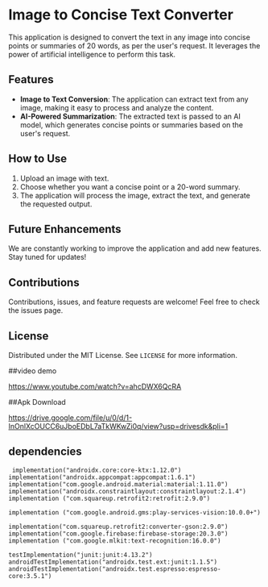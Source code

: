 # Image to Concise Text Converter

This application is designed to convert the text in any image into concise points or summaries of 20 words, as per the user's request. It leverages the power of artificial intelligence to perform this task.

## Features

- **Image to Text Conversion**: The application can extract text from any image, making it easy to process and analyze the content.
- **AI-Powered Summarization**: The extracted text is passed to an AI model, which generates concise points or summaries based on the user's request.

## How to Use

1. Upload an image with text.
2. Choose whether you want a concise point or a 20-word summary.
3. The application will process the image, extract the text, and generate the requested output.

## Future Enhancements

We are constantly working to improve the application and add new features. Stay tuned for updates!

## Contributions

Contributions, issues, and feature requests are welcome! Feel free to check the issues page.

## License

Distributed under the MIT License. See `LICENSE` for more information.

##video demo

https://www.youtube.com/watch?v=ahcDWX6QcRA

##Apk Download

https://drive.google.com/file/u/0/d/1-InOnlXcOUCC6uJboEDbL7aTkWKwZi0q/view?usp=drivesdk&pli=1

## dependencies
     implementation("androidx.core:core-ktx:1.12.0")
    implementation("androidx.appcompat:appcompat:1.6.1")
    implementation("com.google.android.material:material:1.11.0")
    implementation("androidx.constraintlayout:constraintlayout:2.1.4")
    implementation ("com.squareup.retrofit2:retrofit:2.9.0")

    implementation ("com.google.android.gms:play-services-vision:10.0.0+")

    implementation("com.squareup.retrofit2:converter-gson:2.9.0")
    implementation("com.google.firebase:firebase-storage:20.3.0")
    implementation ("com.google.mlkit:text-recognition:16.0.0")

    testImplementation("junit:junit:4.13.2")
    androidTestImplementation("androidx.test.ext:junit:1.1.5")
    androidTestImplementation("androidx.test.espresso:espresso-core:3.5.1")
